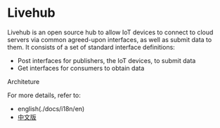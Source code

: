# Livehub

Livehub is an open source hub to allow IoT devices to connect to cloud servers via common agreed-upon interfaces, as well as submit data to them. It consists of a set of standard interface definitions:
- Post interfaces for publishers, the IoT devices, to submit data
- Get interfaces for consumers to obtain data

Architeture


For more details, refer to:
* english(./docs/i18n/en)
* [中文版](./docs/i18n/zh)

